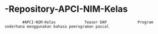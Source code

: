 # -Repository-APCI-NIM-Kelas
            #APCI-NIM-Kelas             Teaser DAP              Program sederhana menggunakan bahasa pemrograman pascal
